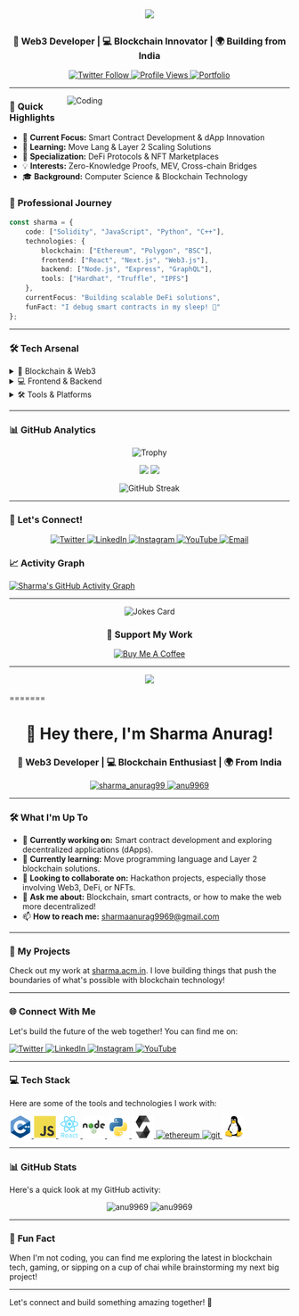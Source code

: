 
<h1 align="center">
  <img src="https://readme-typing-svg.herokuapp.com/?lines=👋+Hey+there,+I'm+Sharma!;Welcome+to+my+GitHub+Space!&center=true&size=25">
</h1>

<h3 align="center">🚀 Web3 Developer | 💻 Blockchain Innovator | 🌍 Building from India</h3>

<p align="center">
  <a href="https://twitter.com/sharma_anurag99">
    <img src="https://img.shields.io/twitter/follow/sharma_anurag99?logo=twitter&style=for-the-badge" alt="Twitter Follow"/>
  </a>
  <a href="https://github.com/anu9969">
    <img src="https://komarev.com/ghpvc/?username=anu9969&label=Profile%20views&color=0e75b6&style=for-the-badge" alt="Profile Views"/>
  </a>
  <a href="https://sharma.acm.in">
    <img src="https://img.shields.io/badge/Portfolio-sharma.acm.in-blue?style=for-the-badge&logo=google-chrome&logoColor=white" alt="Portfolio"/>
  </a>
</p>

---

<img align="right" alt="Coding" width="400" src="https://media.giphy.com/media/f3iwJFOVOwuy7K6FFw/giphy.gif"/>

### 🎯 **Quick Highlights**
- 🔭 **Current Focus:** Smart Contract Development & dApp Innovation
- 🌱 **Learning:** Move Lang & Layer 2 Scaling Solutions
- 🚀 **Specialization:** DeFi Protocols & NFT Marketplaces
- 💡 **Interests:** Zero-Knowledge Proofs, MEV, Cross-chain Bridges
- 🎓 **Background:** Computer Science & Blockchain Technology

### 💼 **Professional Journey**
```typescript
const sharma = {
    code: ["Solidity", "JavaScript", "Python", "C++"],
    technologies: {
        blockchain: ["Ethereum", "Polygon", "BSC"],
        frontend: ["React", "Next.js", "Web3.js"],
        backend: ["Node.js", "Express", "GraphQL"],
        tools: ["Hardhat", "Truffle", "IPFS"]
    },
    currentFocus: "Building scalable DeFi solutions",
    funFact: "I debug smart contracts in my sleep! 💭"
};
```

---

### 🛠️ **Tech Arsenal**

<details>
<summary>🔮 Blockchain & Web3</summary>
<br>
  
![Ethereum](https://img.shields.io/badge/-Ethereum-3C3C3D?style=for-the-badge&logo=Ethereum&logoColor=white)
![Solidity](https://img.shields.io/badge/-Solidity-363636?style=for-the-badge&logo=solidity&logoColor=white)
![Web3.js](https://img.shields.io/badge/-Web3.js-F16822?style=for-the-badge&logo=web3.js&logoColor=white)
![IPFS](https://img.shields.io/badge/-IPFS-65C2CB?style=for-the-badge&logo=ipfs&logoColor=white)
  
</details>

<details>
<summary>💻 Frontend & Backend</summary>
<br>

![React](https://img.shields.io/badge/-React-61DAFB?style=for-the-badge&logo=react&logoColor=black)
![Node.js](https://img.shields.io/badge/-Node.js-339933?style=for-the-badge&logo=node.js&logoColor=white)
![JavaScript](https://img.shields.io/badge/-JavaScript-F7DF1E?style=for-the-badge&logo=javascript&logoColor=black)
![Python](https://img.shields.io/badge/-Python-3776AB?style=for-the-badge&logo=python&logoColor=white)

</details>

<details>
<summary>🛠️ Tools & Platforms</summary>
<br>

![Git](https://img.shields.io/badge/-Git-F05032?style=for-the-badge&logo=git&logoColor=white)
![Linux](https://img.shields.io/badge/-Linux-FCC624?style=for-the-badge&logo=linux&logoColor=black)
![VS Code](https://img.shields.io/badge/-VS%20Code-007ACC?style=for-the-badge&logo=visual-studio-code&logoColor=white)
![Docker](https://img.shields.io/badge/-Docker-2496ED?style=for-the-badge&logo=docker&logoColor=white)

</details>

---

### 📊 **GitHub Analytics**

<p align="center">
  <img src="https://github-profile-trophy.vercel.app/?username=anu9969&theme=darkhub&no-frame=true&row=1&column=7" alt="Trophy"/>
</p>

<p align="center">
  <img height="180em" src="https://github-readme-stats.vercel.app/api?username=anu9969&show_icons=true&theme=radical"/>
  <img height="180em" src="https://github-readme-stats.vercel.app/api/top-langs/?username=anu9969&layout=compact&theme=radical"/>
</p>

<p align="center">
  <img src="https://github-readme-streak-stats.herokuapp.com/?user=anu9969&theme=radical" alt="GitHub Streak"/>
</p>

---

### 🤝 **Let's Connect!**

<p align="center">
  <a href="https://twitter.com/sharma_anurag99">
    <img src="https://img.shields.io/badge/Twitter-1DA1F2?style=for-the-badge&logo=twitter&logoColor=white" alt="Twitter"/>
  </a>
  <a href="https://linkedin.com/in/sharma-anurag-umeshc">
    <img src="https://img.shields.io/badge/LinkedIn-0077B5?style=for-the-badge&logo=linkedin&logoColor=white" alt="LinkedIn"/>
  </a>
  <a href="https://instagram.com/catalyst_anu">
    <img src="https://img.shields.io/badge/Instagram-E4405F?style=for-the-badge&logo=instagram&logoColor=white" alt="Instagram"/>
  </a>
  <a href="https://www.youtube.com/c/codewithsharma">
    <img src="https://img.shields.io/badge/YouTube-FF0000?style=for-the-badge&logo=youtube&logoColor=white" alt="YouTube"/>
  </a>
  <a href="mailto:sharmaanurag9969@gmail.com">
    <img src="https://img.shields.io/badge/Email-D14836?style=for-the-badge&logo=gmail&logoColor=white" alt="Email"/>
  </a>
</p>

### 📈 **Activity Graph**
[![Sharma's GitHub Activity Graph](https://activity-graph.herokuapp.com/graph?username=anu9969&theme=redical)](https://github.com/anu9969)

---

<p align="center">
  <img src="https://readme-jokes.vercel.app/api" alt="Jokes Card"/>
</p>

<h3 align="center">🎯 Support My Work</h3>
<p align="center">
  <a href="https://www.buymeacoffee.com/sharmaanurag">
    <img src="https://img.shields.io/badge/Buy%20Me%20a%20Coffee-ffdd00?style=for-the-badge&logo=buy-me-a-coffee&logoColor=black" alt="Buy Me A Coffee"/>
  </a>
</p>

---

<p align="center">
  <img src="https://capsule-render.vercel.app/api?type=waving&color=gradient&height=100&section=footer"/>
</p>
=======
<h1 align="center">👋 Hey there, I'm Sharma Anurag!</h1>
<h3 align="center">🚀 Web3 Developer | 💻 Blockchain Enthusiast | 🌍 From India</h3>

<p align="center">
  <a href="https://twitter.com/sharma_anurag99" target="blank">
    <img src="https://img.shields.io/twitter/follow/sharma_anurag99?logo=twitter&style=for-the-badge" alt="sharma_anurag99" />
  </a>
  <a href="https://github.com/anu9969" target="blank">
    <img src="https://komarev.com/ghpvc/?username=anu9969&label=Profile%20views&color=0e75b6&style=for-the-badge" alt="anu9969" />
  </a>
</p>

---

### 🛠️ **What I'm Up To**
- 🔭 **Currently working on:** Smart contract development and exploring decentralized applications (dApps).
- 🌱 **Currently learning:** Move programming language and Layer 2 blockchain solutions.
- 👯 **Looking to collaborate on:** Hackathon projects, especially those involving Web3, DeFi, or NFTs.
- 💬 **Ask me about:** Blockchain, smart contracts, or how to make the web more decentralized!
- 📫 **How to reach me:** [sharmaanurag9969@gmail.com](mailto:sharmaanurag9969@gmail.com)

---

### 🚀 **My Projects**
Check out my work at [sharma.acm.in](https://sharma.acm.in). I love building things that push the boundaries of what's possible with blockchain technology!

---

### 🌐 **Connect With Me**
Let's build the future of the web together! You can find me on:

<p align="left">
  <a href="https://twitter.com/sharma_anurag99" target="blank">
    <img src="https://img.shields.io/badge/Twitter-1DA1F2?style=for-the-badge&logo=twitter&logoColor=white" alt="Twitter" />
  </a>
  <a href="https://linkedin.com/in/sharma-anurag-umeshc" target="blank">
    <img src="https://img.shields.io/badge/LinkedIn-0077B5?style=for-the-badge&logo=linkedin&logoColor=white" alt="LinkedIn" />
  </a>
  <a href="https://instagram.com/catalyst_anu" target="blank">
    <img src="https://img.shields.io/badge/Instagram-E4405F?style=for-the-badge&logo=instagram&logoColor=white" alt="Instagram" />
  </a>
  <a href="https://www.youtube.com/c/codewithsharma" target="blank">
    <img src="https://img.shields.io/badge/YouTube-FF0000?style=for-the-badge&logo=youtube&logoColor=white" alt="YouTube" />
  </a>
</p>

---

### 💻 **Tech Stack**
Here are some of the tools and technologies I work with:

<p align="left">
  <a href="https://www.w3schools.com/cpp/" target="_blank" rel="noreferrer">
    <img src="https://raw.githubusercontent.com/devicons/devicon/master/icons/cplusplus/cplusplus-original.svg" alt="cplusplus" width="40" height="40"/>
  </a>
  <a href="https://developer.mozilla.org/en-US/docs/Web/JavaScript" target="_blank" rel="noreferrer">
    <img src="https://raw.githubusercontent.com/devicons/devicon/master/icons/javascript/javascript-original.svg" alt="javascript" width="40" height="40"/>
  </a>
  <a href="https://reactjs.org/" target="_blank" rel="noreferrer">
    <img src="https://raw.githubusercontent.com/devicons/devicon/master/icons/react/react-original-wordmark.svg" alt="react" width="40" height="40"/>
  </a>
  <a href="https://nodejs.org" target="_blank" rel="noreferrer">
    <img src="https://raw.githubusercontent.com/devicons/devicon/master/icons/nodejs/nodejs-original-wordmark.svg" alt="nodejs" width="40" height="40"/>
  </a>
  <a href="https://www.python.org" target="_blank" rel="noreferrer">
    <img src="https://raw.githubusercontent.com/devicons/devicon/master/icons/python/python-original.svg" alt="python" width="40" height="40"/>
  </a>
  <a href="https://soliditylang.org/" target="_blank" rel="noreferrer">
    <img src="https://raw.githubusercontent.com/devicons/devicon/master/icons/solidity/solidity-original.svg" alt="solidity" width="40" height="40"/>
  </a>
  <a href="https://ethereum.org/" target="_blank" rel="noreferrer">
    <img src="https://raw.githubusercontent.com/devicons/devicon/master/icons/ethereum/ethereum-original.svg" alt="ethereum" width="40" height="40"/>
  </a>
  <a href="https://git-scm.com/" target="_blank" rel="noreferrer">
    <img src="https://www.vectorlogo.zone/logos/git-scm/git-scm-icon.svg" alt="git" width="40" height="40"/>
  </a>
  <a href="https://www.linux.org/" target="_blank" rel="noreferrer">
    <img src="https://raw.githubusercontent.com/devicons/devicon/master/icons/linux/linux-original.svg" alt="linux" width="40" height="40"/>
  </a>
</p>

---

### 📊 **GitHub Stats**
Here's a quick look at my GitHub activity:

<p align="center">
  <img src="https://github-readme-stats.vercel.app/api?username=anu9969&show_icons=true&theme=radical" alt="anu9969" />
  <img src="https://github-readme-stats.vercel.app/api/top-langs?username=anu9969&layout=compact&theme=radical" alt="anu9969" />
</p>

---

### 🎉 **Fun Fact**
When I'm not coding, you can find me exploring the latest in blockchain tech, gaming, or sipping on a cup of chai while brainstorming my next big project!

---

Let's connect and build something amazing together! 🚀


